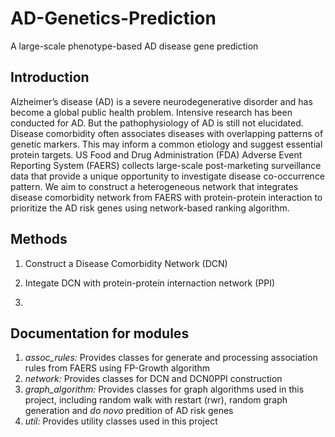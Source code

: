 # AD-Genetics-Prediction
A large-scale phenotype-based AD disease gene prediction

## Introduction
Alzheimer’s disease (AD) is a severe neurodegenerative disorder and has become a global public health problem. Intensive research has been conducted for AD. But the pathophysiology of AD is still not elucidated. Disease comorbidity often associates diseases with overlapping patterns of genetic markers. This may inform a common etiology and suggest essential protein targets. US Food and Drug Administration (FDA) Adverse Event Reporting System (FAERS) collects large-scale post-marketing surveillance data that provide a unique opportunity to investigate disease co-occurrence pattern. We aim to construct a heterogeneous network that integrates disease comorbidity network from FAERS with protein-protein interaction to prioritize the AD risk genes using network-based ranking algorithm.

## Methods
1. Construct a Disease Comorbidity Network (DCN)
   
2. Integate DCN with protein-protein internaction network (PPI)
3. 

## Documentation for modules
1. *assoc_rules:* Provides classes for generate and processing association rules from FAERS using FP-Growth algorithm
2. *network:* Provides classes for DCN and DCN0PPI construction
3. *graph_algorithm:* Provides classes for graph algorithms used in this project, including random walk with restart (rwr),
   random graph generation and *do novo* predition of AD risk genes
4. *util:* Provides utility classes used in this project
